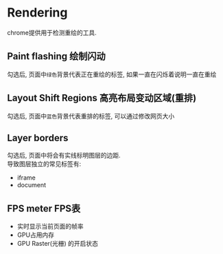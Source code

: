 # Rendering  
chrome提供用于检测重绘的工具.

## Paint flashing 绘制闪动  
勾选后, 页面中`绿色`背景代表正在重绘的标签, 如果一直在闪烁着说明一直在重绘

## Layout Shift Regions 高亮布局变动区域(重排)  
勾选后, 页面中`蓝色`背景代表重排的标签, 可以通过修改网页大小

## Layer borders
勾选后, 页面中将会有实线标明图层的边距.  
导致图层独立的常见标签有:
- iframe
- document


## FPS meter FPS表
- 实时显示当前页面的帧率
- GPU占用内存
- GPU Raster(光栅) 的开启状态